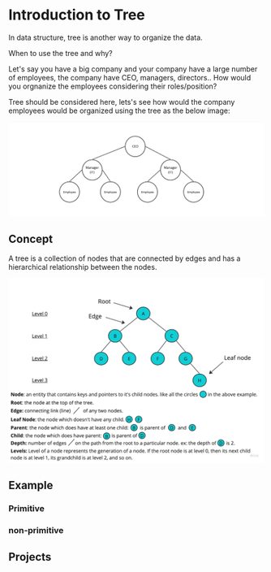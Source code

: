 # Introduction to Tree

In data structure, tree is another way to organize the data.

When to use the tree and why?

Let's say you have a big company and your company have a large number of employees, the company have CEO, managers, directors.. How would you orgnanize the employees considering their roles/position?

Tree should be considered here, lets's see how would the company employees would be organized using the tree as the below image:

![data representation](./images/Company-employees-tree.jpg)



## Concept

A tree is a collection of nodes that are connected by edges and has a hierarchical relationship between the nodes.


![data representation](./images/Tree.jpg)


## Example 

### Primitive 


### non-primitive


## Projects








